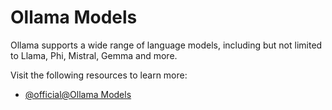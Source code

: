 # Ollama Models

Ollama supports a wide range of language models, including but not limited to Llama, Phi, Mistral, Gemma and more.

Visit the following resources to learn more:

- [@official@Ollama Models](https://ollama.com/library)